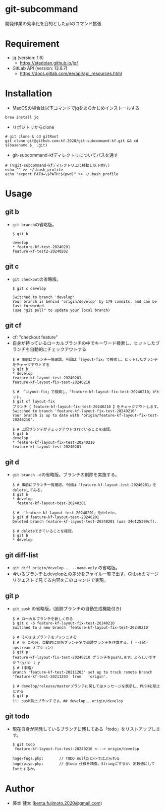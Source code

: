 
# git-subcommand
開発作業の効率化を目的としたgitのコマンド拡張

# Requirement
* jq (version: 1.6)
  - https://stedolan.github.io/jq/
* GitLab API (version: 13.6.7)
  - https://docs.gitlab.com/ee/api/api_resources.html

# Installation

- MacOSの場合は以下コマンドでjqをあらかじめインストールする
```shell
brew install jq
```

- リポジトリからclone
```shell
# git clone & cd gitRoot
git clone git@github.com:kf-2020/git-subcommand-kf.git && cd $(basename $_ .git)
```

- git-subcommand-kfディレクトリについてパスを通す
```shell
# (※git-subcommand-kfディレクトリ上に移動し以下実行)
echo "" >> ~/.bash_profile
echo "export PATH=\$PATH:$(pwd)" >> ~/.bash_profile
```

# Usage

## git b
- `git branch`の省略版。
  ```shell
  $ git b

  develop
  * feature-kf-test-20240201
  feature-kf-test2-20240202
  ```

## git c
- `git checkout`の省略版。
  ```shell
  $ git c develop

  Switched to branch 'develop'
  Your branch is behind 'origin/develop' by 179 commits, and can be fast-forwarded.
  (use "git pull" to update your local branch)
  ```

## git cf
- cf: "checkout feature"
- 自身が持っているローカルブランチの中でキーワード検索し、ヒットしたブランチを自動的にチェックアウトする
    ```shell
    $ # 事前にブランチ一覧確認。今回は「layout-fix」で検索し、ヒットしたブランチをチェックアウトする
    $ git b
    * develop
    feature-kf-layout-test-20240201
    feature-kf-layout-fix-test-20240210

    $ # 「layout-fix」で検索し、「feature-kf-layout-fix-test-20240210」がヒット。
    $ git cf layout-fix
    ブランチ【 feature-kf-layout-fix-test-20240210 】をチェックアウトします。
    Switched to branch 'feature-kf-layout-fix-test-20240210'
    Your branch is up to date with 'origin/feature-kf-layout-fix-test-20240210'.

    $ # 上記ブランチがチェックアウトされていることを確認。
    $ git b
    develop
    * feature-kf-layout-fix-test-20240210
    feature-kf-layout-test-20240201
    ```

## git d
- `git branch -d`の省略版。ブランチの削除を実施する。
  ```shell
  $ # 事前にブランチ一覧確認。今回は「feature-kf-layout-test-20240201」をdeleteしてみる。
  $ git b
  * develop
    feature-kf-layout-test-20240201
  
  $ # 「feature-kf-layout-test-20240201」をdelete。
  $ git d feature-kf-layout-test-20240201
  Deleted branch feature-kf-layout-test-20240201 (was 34e125399cf).
  
  $ # deleteできていることを確認。
  $ git b
  * develop
  ```

## git diff-list
- `git diff origin/develop... --name-only` の省略版。
- 今いるブランチとdevelopとの差分をファイル一覧で出す。GitLabのマージリクエストで見てる内容をこのコマンドで実現。

## git p
- `git push` の省略版。(追跡ブランチの自動生成機能付き)
  ```shell
  $ # ローカルブランチを新しく作る
  $ git c -b feature-kf-layout-fix-test-20240210
  Switched to a new branch 'feature-kf-layout-fix-test-20240210'

  $ # そのままブランチをプッシュする
  $ # ※ この時、自動的に同名ブランチ名で追跡ブランチを作成する。( --set-upstream オプション)
  $ git p
  feature-kf-layout-fix-test-20240210 ブランチをpushします。よろしいですか？(y/n) : y
  $ # (中略)
  Branch 'feature-kf-test-20211203' set up to track remote branch 'feature-kf-test-20211203' from   'origin'.

  $ # develop/release/masterブランチに関してはメッセージを表示し、PUSHを禁止とする
  $ git p
  !!! push禁止ブランチです。## develop...origin/develop
  ```

## git todo
- 現在自身が開発しているブランチに残してある「todo」をリストアップします。
  ```shell
  $ git todo
   feature-kf-layout-fix-test-20240210 <---> origin/develop
  
  hoge/fuga.php:       // TODO nullだと<>ではぶられる
  hoge/piyo.php:       // @todo 仕様を精査。Stringにするか、定数値にしてIntとするか。
  
  ```

# Author
* 藤本 健太 (kenta.fujimoto.2020@gmail.com)
